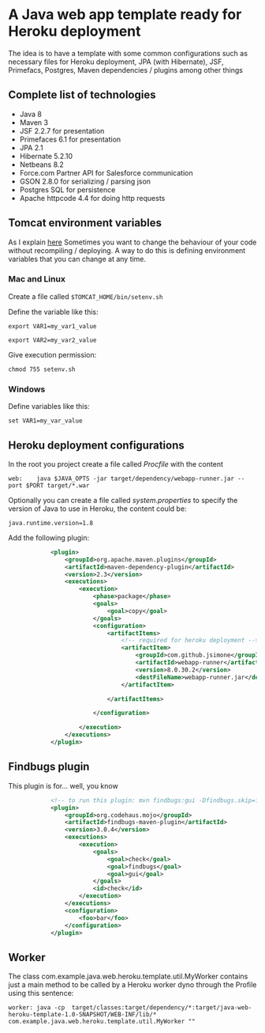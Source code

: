# A Java web app template ready for Heroku deployment

The idea is to have a template with some common configurations such as necessary files
for Heroku deployment, JPA (with Hibernate), JSF, Primefacs, Postgres, Maven dependencies / plugins among other things

## Complete list of technologies
* Java 8
* Maven 3
* JSF 2.2.7 for presentation
* Primefaces 6.1 for presentation
* JPA 2.1
* Hibernate 5.2.10
* Netbeans 8.2
* Force.com Partner API for Salesforce communication
* GSON 2.8.0 for serializing / parsing json
* Postgres SQL for persistence
* Apache httpcode 4.4 for doing http requests

## Tomcat environment variables

As I explain [here](https://andrescanavesi.wordpress.com/2017/08/25/define-environment-variables-in-tomcat/)
Sometimes you want to change the behaviour of your code without recompiling / deploying.
A way to do this is defining environment variables that you can change at any time.

### Mac and Linux
Create a file called `$TOMCAT_HOME/bin/setenv.sh`

Define the variable like this:

`export VAR1=my_var1_value`

`export VAR2=my_var2_value`

Give execution permission:

`chmod 755 setenv.sh`

### Windows

Define variables like this:

`set VAR1=my_var_value`


## Heroku deployment configurations

In the root you project create a file called *Procfile* with the content

`web:    java $JAVA_OPTS -jar target/dependency/webapp-runner.jar --port $PORT target/*.war`

Optionally you can create a file called *system.properties* to specify the version of Java
to use in Heroku, the content could be:

`java.runtime.version=1.8`

Add the following plugin:

```xml
            <plugin>
                <groupId>org.apache.maven.plugins</groupId>
                <artifactId>maven-dependency-plugin</artifactId>
                <version>2.3</version>
                <executions>
                    <execution>
                        <phase>package</phase>
                        <goals>
                            <goal>copy</goal>
                        </goals>
                        <configuration>
                            <artifactItems>
                                <!-- required for heroku deployment -->
                                <artifactItem>
                                    <groupId>com.github.jsimone</groupId>
                                    <artifactId>webapp-runner</artifactId>
                                    <version>8.0.30.2</version>
                                    <destFileName>webapp-runner.jar</destFileName>
                                </artifactItem>

                            </artifactItems>

                        </configuration>

                    </execution>
                </executions>
            </plugin>
```

## Findbugs plugin

This plugin is for... well, you know

```xml
            <!-- to run this plugin: mvn findbugs:gui -Dfindbugs.skip=false -->
            <plugin>
                <groupId>org.codehaus.mojo</groupId>
                <artifactId>findbugs-maven-plugin</artifactId>
                <version>3.0.4</version>
                <executions>
                    <execution>
                        <goals>
                            <goal>check</goal>
                            <goal>findbugs</goal>
                            <goal>gui</goal>
                        </goals>
                        <id>check</id>
                    </execution>
                </executions>
                <configuration>
                    <foo>bar</foo>
                </configuration>
            </plugin>
```
## Worker

The class com.example.java.web.heroku.template.util.MyWorker contains just a main method
to be called by a Heroku worker dyno through the Profile using this sentence:

```
worker: java -cp  target/classes:target/dependency/*:target/java-web-heroku-template-1.0-SNAPSHOT/WEB-INF/lib/* com.example.java.web.heroku.template.util.MyWorker ""
```